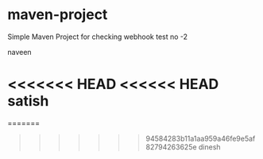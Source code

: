 # maven-project

Simple Maven Project for checking webhook test no -2

naveen

<<<<<<< HEAD
<<<<<< HEAD
satish
=======


=======
>>>>>>> 94584283b11a1aa959a46fe9e5af82794263625e
dinesh
>>>>>>> 

